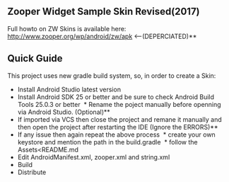 ## Zooper Widget Sample Skin Revised(2017)

Full howto on ZW Skins is available here: http://www.zooper.org/wp/android/zw/apk <--(DEPERCIATED)**

## Quick Guide

This project uses new gradle build system, so, in order to create a Skin:
  * Install Android Studio latest version
  * Install Android SDK 25 or better and be sure to check Android Build Tools 25.0.3 or better
  * Rename the poject manually before openning via Android Studio. (Optional)**
  * If imported via VCS then close the project and remane it manually and then open the project after restarting the IDE 
    (Ignore the ERRORS)**
  * If any issue then again repeat the above process
  * create your own keystore and mention the path in the build.gradle
  * follow the Assets<README.md
  * Edit AndroidManifest.xml, zooper.xml and string.xml
  * Build
  * Distribute
